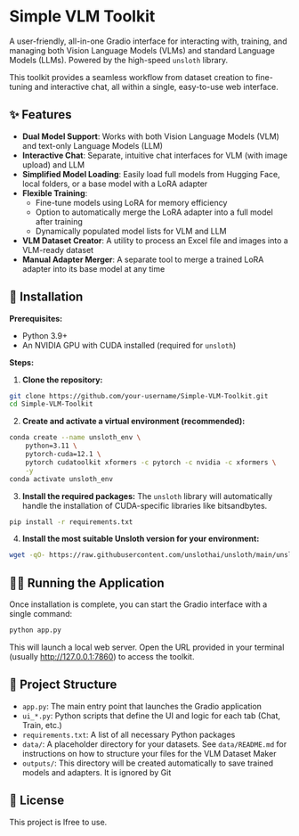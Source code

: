 # Simple VLM Toolkit

A user-friendly, all-in-one Gradio interface for interacting with, training, and managing both Vision Language Models (VLMs) and standard Language Models (LLMs). Powered by the high-speed `unsloth` library.

This toolkit provides a seamless workflow from dataset creation to fine-tuning and interactive chat, all within a single, easy-to-use web interface.

## ✨ Features

- **Dual Model Support**: Works with both Vision Language Models (VLM) and text-only Language Models (LLM)
- **Interactive Chat**: Separate, intuitive chat interfaces for VLM (with image upload) and LLM
- **Simplified Model Loading**: Easily load full models from Hugging Face, local folders, or a base model with a LoRA adapter
- **Flexible Training**:
    - Fine-tune models using LoRA for memory efficiency
    - Option to automatically merge the LoRA adapter into a full model after training
    - Dynamically populated model lists for VLM and LLM
- **VLM Dataset Creator**: A utility to process an Excel file and images into a VLM-ready dataset
- **Manual Adapter Merger**: A separate tool to merge a trained LoRA adapter into its base model at any time


## 🚀 Installation

**Prerequisites:**

- Python 3.9+
- An NVIDIA GPU with CUDA installed (required for `unsloth`)

**Steps:**

1. **Clone the repository:**

```bash
git clone https://github.com/your-username/Simple-VLM-Toolkit.git
cd Simple-VLM-Toolkit
```

2. **Create and activate a virtual environment (recommended):**

```bash
conda create --name unsloth_env \
    python=3.11 \
    pytorch-cuda=12.1 \
    pytorch cudatoolkit xformers -c pytorch -c nvidia -c xformers \
    -y
conda activate unsloth_env
```

3. **Install the required packages:**
The `unsloth` library will automatically handle the installation of CUDA-specific libraries like bitsandbytes.

```bash
pip install -r requirements.txt
```

4. **Install the most suitable Unsloth version for your environment:**
```bash
wget -qO- https://raw.githubusercontent.com/unslothai/unsloth/main/unsloth/_auto_install.py | python -
```

## 🏃‍♀️ Running the Application

Once installation is complete, you can start the Gradio interface with a single command:

```bash
python app.py
```

This will launch a local web server. Open the URL provided in your terminal (usually http://127.0.0.1:7860) to access the toolkit.

## 📂 Project Structure

- `app.py`: The main entry point that launches the Gradio application
- `ui_*.py`: Python scripts that define the UI and logic for each tab (Chat, Train, etc.)
- `requirements.txt`: A list of all necessary Python packages
- `data/`: A placeholder directory for your datasets. See `data/README.md` for instructions on how to structure your files for the VLM Dataset Maker
- `outputs/`: This directory will be created automatically to save trained models and adapters. It is ignored by Git


## 📝 License

This project is lfree to use.
